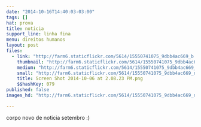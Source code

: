 ```yaml
---
date: "2014-10-16T14:40:03-03:00"
tags: []
hat: prova
title: noticia
support_line: linha fina
menu: direitos humanos
layout: post
files:
  - link: "http://farm6.staticflickr.com/5614/15550741075_9dbb4ac669_b.jpg"
    thumbnail: "http://farm6.staticflickr.com/5614/15550741075_9dbb4ac669_t.jpg"
    medium: "http://farm6.staticflickr.com/5614/15550741075_9dbb4ac669_z.jpg"
    small: "http://farm6.staticflickr.com/5614/15550741075_9dbb4ac669_n.jpg"
    title: Screen Shot 2014-10-06 at 2.08.23 PM.png
    $$hashKey: 079
published: false
images_hd: "http://farm6.staticflickr.com/5614/15550741075_9dbb4ac669_n.jpg"

---
```

<p>corpo novo de noticia setembro :)</p>

<p>&nbsp;</p>
